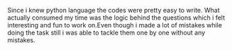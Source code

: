 Since i knew python language the codes were pretty easy to write. What actually consumed my time was the logic behind the questions which i felt interesting and fun to work on.Even though i made a lot of mistakes while doing the task still i was able to tackle them one by one without any mistakes.

